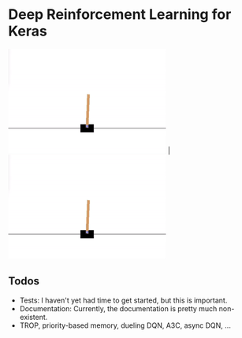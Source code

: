 # Deep Reinforcement Learning for Keras

![cartpole](/assets/cartpole.gif?raw=true)  | ![cartpole](/assets/cartpole.gif?raw=true)

## Todos
- Tests: I haven't yet had time to get started, but this is important.
- Documentation: Currently, the documentation is pretty much non-existent.
- TROP, priority-based memory, dueling DQN, A3C, async DQN, ...
